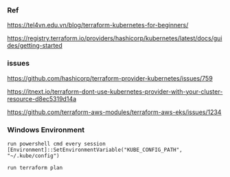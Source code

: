 ### Ref
https://tel4vn.edu.vn/blog/terraform-kubernetes-for-beginners/

https://registry.terraform.io/providers/hashicorp/kubernetes/latest/docs/guides/getting-started

### issues
https://github.com/hashicorp/terraform-provider-kubernetes/issues/759

https://itnext.io/terraform-dont-use-kubernetes-provider-with-your-cluster-resource-d8ec5319d14a

https://github.com/terraform-aws-modules/terraform-aws-eks/issues/1234

### Windows Environment
```
run powershell cmd every session
[Environment]::SetEnvironmentVariable("KUBE_CONFIG_PATH", "~/.kube/config")

run terraform plan
```

